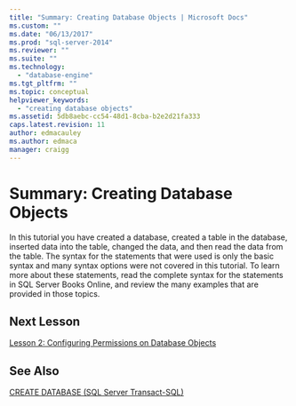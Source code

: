 ```yaml
---
title: "Summary: Creating Database Objects | Microsoft Docs"
ms.custom: ""
ms.date: "06/13/2017"
ms.prod: "sql-server-2014"
ms.reviewer: ""
ms.suite: ""
ms.technology: 
  - "database-engine"
ms.tgt_pltfrm: ""
ms.topic: conceptual
helpviewer_keywords: 
  - "creating database objects"
ms.assetid: 5db8aebc-cc54-48d1-8cba-b2e2d21fa333
caps.latest.revision: 11
author: edmacauley
ms.author: edmaca
manager: craigg
---
```

# Summary: Creating Database Objects
  In this tutorial you have created a database, created a table in the database, inserted data into the table, changed the data, and then read the data from the table. The syntax for the statements that were used is only the basic syntax and many syntax options were not covered in this tutorial. To learn more about these statements, read the complete syntax for the statements in SQL Server Books Online, and review the many examples that are provided in those topics.  
  
## Next Lesson  
 [Lesson 2: Configuring Permissions on Database Objects](lesson-2-configuring-permissions-on-database-objects.md)  
  
## See Also  
 [CREATE DATABASE &#40;SQL Server Transact-SQL&#41;](/sql/t-sql/statements/create-database-sql-server-transact-sql)  
  
  
